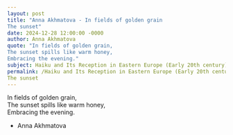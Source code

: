 ```yaml
---
layout: post
title: "Anna Akhmatova - In fields of golden grain  
The sunset"
date: 2024-12-28 12:00:00 -0000
author: Anna Akhmatova
quote: "In fields of golden grain,  
The sunset spills like warm honey,  
Embracing the evening."
subject: Haiku and Its Reception in Eastern Europe (Early 20th century)
permalink: /Haiku and Its Reception in Eastern Europe (Early 20th century)/Anna Akhmatova/Anna Akhmatova - In fields of golden grain  
The sunset
---
```


In fields of golden grain,  
The sunset spills like warm honey,  
Embracing the evening.

- Anna Akhmatova
